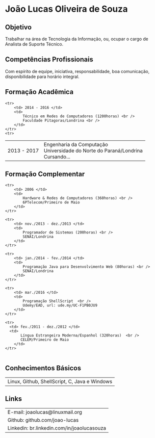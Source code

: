 # João Lucas Oliveira de Souza

## Objetivo
Trabalhar na área de Tecnologia da Informação, ou, ocupar o cargo de Analista de Suporte Técnico.

## Competências Profissionais
Com espírito de equipe, iniciativa, responsabilidade, boa comunicação, disponibilidade para horário integral.


## Formação Acadêmica

<table>
    <tr>
        <td> 2013 - 2017 </td>
        <td> 
            Engenharia da Computação <br /> 
            Universidade do Norte do Paraná/Londrina <br />
            Cursando... 
	</td>
    </tr>
    <tr>

    <tr>
        <td> 2014 - 2016 </td>
        <td> 
            Técnico em Redes de Computadores (1200horas) <br /> 
            Faculdade Pitagoras/Londrina <br />
        </td>
    </tr>
    <tr>
  
</table>


## Formação Complementar

<table>

    <tr>
        <td> 2006 </td>
        <td> 
            Hardware & Redes de Computadores (360horas) <br />
            6PTelecom/Primeiro de Maio 
        </td>
    </tr>

    <tr>
        <td> nov./2013 - dez./2013 </td>
        <td> 
            Programador de Sistemas (200horas) <br />
            SENAI/Londrina
        </td>
    </tr> 

    <tr>
        <td> jan./2014 - fev./2014 </td>
        <td> 
            Programação Java para Desenvolvimento Web (80horas) <br />
            SENAI/Londrina
        </td>
    </tr>

    <tr>
        <td> mar./2016 </td>
        <td> 
            Programação ShellScript  <br />
            Udemy/EAD, url: ude.my/UC-F1PB0JU9
        </td>
    </tr>

    <tr>
      <td> fev./2011 - dez./2012 </td>
      <td>
           Língua Estrangeira Moderna/Espanhol (320horas)  <br />
           CELEM/Primeiro de Maio
        </td>
    </tr>

</table> 

## Conhecimentos Básicos

<table>
	<tr><td> Linux, Github, ShellScript, C, Java e Windows</td></tr>
</table>

## Links

<table>
	<tr><td>E-mail: joaolucas@linuxmail.org</td></tr>
	<tr><td>Github: github.com/joao-lucas</td></tr>
	<tr><td>Linkedin: br.linkedin.com/in/joaolucasouza</td></tr>
</table>
